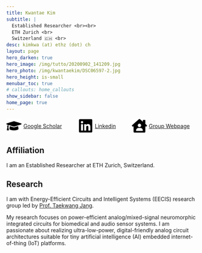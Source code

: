 ```yaml
---
title: Kwantae Kim
subtitle: |
  Established Researcher <br><br>
  ETH Zurich <br>
  Switzerland 🇨🇭 <br>
desc: kimkwa (at) ethz (dot) ch
layout: page
hero_darken: true
hero_image: /img/tutto/20200902_141209.jpg
hero_photo: /img/kwantaekim/DSC06597-2.jpg
hero_height: is-small
menubar_toc: true
# callouts: home_callouts
show_sidebar: false
home_page: true
---
```


<div style="display: flex; align-items: center;">
  <img src="./img/icons/black--graduation-cap-solid.png" style="width: auto; height: 40px;">
  <div style="margin-left: 5px;"><a href="https://scholar.google.com/citations?user=YcWEaGIAAAAJ&hl=en">Google Scholar</a><br></div>

  <span style="margin-right: 3em;"></span>

  <img src="./img/icons/black--linkedin-brands.png" style="width: auto; height: 40px;">
  <div style="margin-left: 5px;"><a href="https://www.linkedin.com/in/kwantae-kim-930365141/">Linkedin</a><br></div>

  <span style="margin-right: 3em;"></span>

  <img src="./img/icons/black--house-user-solid.png" style="width: auto; height: 40px;">
  <div style="margin-left: 5px;"><a href="https://circuit.ee.ethz.ch">Group Webpage</a><br></div>
</div>

## Affiliation

I am an Established Researcher at ETH Zurich, Switzerland.

## Research

I am with Energy-Efficient Circuits and Intelligent Systems (EECIS) research group led by [Prof. Taekwang Jang](https://circuit.ee.ethz.ch/people/prof_taekwang-jang.html).

My research focuses on power-efficient analog/mixed-signal neuromorphic integrated circuits for biomedical and audio sensor systems. I am passionate about realizing ultra-low-power, digital-friendly analog circuit architectures suitable for tiny artificial intelligence (AI) embedded internet-of-thing (IoT) platforms.
